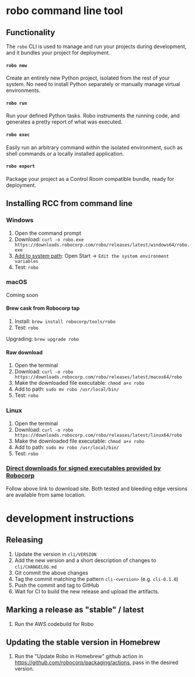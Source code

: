 # robo command line tool

## Functionality

The `robo` CLI is used to manage and run your projects during development, and it bundles your project for deployment.

#### `robo new`

Create an entirely new Python project, isolated from the rest of your system. No need to install Python separately or manually manage virtual environments.

#### `robo run`

Run your defined Python tasks. Robo instruments the running code, and generates a pretty report of what was executed.

#### `robo exec`

Easily run an arbitrary command within the isolated environment, such as shell commands or a locally installed application.

#### `robo export`

Package your project as a Control Room compatible bundle, ready for deployment.

## Installing RCC from command line

### Windows

1. Open the command prompt
1. Download: `curl -o robo.exe https://downloads.robocorp.com/robo/releases/latest/windows64/robo.exe`
1. [Add to system path](https://www.architectryan.com/2018/03/17/add-to-the-path-on-windows-10/): Open Start -> `Edit the system environment variables`
1. Test: `robo`

### macOS

Coming soon
#### Brew cask from Robocorp tap

1. Install: `brew install robocorp/tools/robo`
1. Test: `robo`

Upgrading: `brew upgrade robo`

#### Raw download

1. Open the terminal
1. Download: `curl -o robo https://downloads.robocorp.com/robo/releases/latest/macos64/robo`
1. Make the downloaded file executable: `chmod a+x robo`
1. Add to path: `sudo mv robo /usr/local/bin/`
1. Test: `robo`

### Linux

1. Open the terminal
1. Download: `curl -o robo https://downloads.robocorp.com/robo/releases/latest/linux64/robo`
1. Make the downloaded file executable: `chmod a+x robo`
1. Add to path: `sudo mv robo /usr/local/bin/`
1. Test: `robo`

### [Direct downloads for signed executables provided by Robocorp](https://downloads.robocorp.com/robo/releases/index.html)

Follow above link to download site. Both tested and bleeding edge versions are available from same location.


# development instructions

## Releasing

1. Update the version in `cli/VERSION`
2. Add the new version and a short description of changes to `cli/CHANGELOG.md`
3. Git commit the above changes
4. Tag the commit matching the pattern `cli-<version>` (e.g. `cli-0.1.0`)
5. Push the commit and tag to GitHub
6. Wait for CI to build the new release and upload the artifacts.

## Marking a release as "stable" / latest

1. Run the AWS codebuild for Robo

## Updating the stable version in Homebrew

1. Run the "Update Robo in Homebrew" github action in https://github.com/robocorp/packaging/actions, pass in the desired version.
